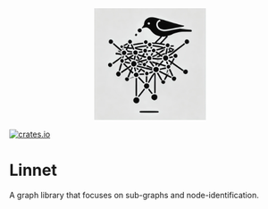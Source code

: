 <div align="center">
<picture>
  <source media="(prefers-color-scheme: dark)" srcset="https://github.com/alphal00p/linnet/blob/6ecc76560c68fa3c988e64f0e46f3009e84cca3d/assets/linnet-logo.webp">
  <img src="https://github.com/alphal00p/linnet/blob/6ecc76560c68fa3c988e64f0e46f3009e84cca3d/assets/linnet-logo.webp" width="200" height="200">
</picture>
</div>

[![crates.io](https://img.shields.io/crates/v/linnet.svg)](https://crates.io/crates/linnet)
# Linnet

A graph library that focuses on sub-graphs and node-identification.
